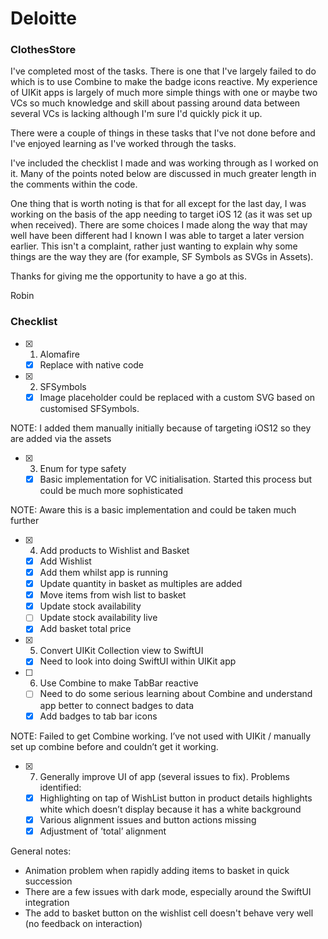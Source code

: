 # Deloitte
### ClothesStore

I've completed most of the tasks. There is one that I've largely failed to do which is to use Combine to make the badge icons reactive. My experience of UIKit apps is largely of much more simple things with one or maybe two VCs so much knowledge and skill about passing around data between several VCs is lacking although I'm sure I'd quickly pick it up.

There were a couple of things in these tasks that I've not done before and I've enjoyed learning as I've worked through the tasks.

I've included the checklist I made and was working through as I worked on it. Many of the points noted below are discussed in much greater length in the comments within the code.

One thing that is worth noting is that for all except for the last day, I was working on the basis of the app needing to target iOS 12 (as it was set up when received). There are some choices I made along the way that may well have been different had I known I was able to target a later version earlier. This isn't a complaint, rather just wanting to explain why some things are the way they are (for example, SF Symbols as SVGs in Assets).

Thanks for giving me the opportunity to have a go at this.

Robin

### Checklist

- [x] 1. Alomafire
    - [x] Replace with native code
- [x] 2. SFSymbols
    - [x] Image placeholder could be replaced with a custom SVG based on customised SFSymbols.
 
NOTE: I added them manually initially because of targeting iOS12 so they are added via the assets

- [x] 3. Enum for type safety 
    - [x] Basic implementation for VC initialisation. Started this process but could be much more sophisticated
 
NOTE: Aware this is a basic implementation and could be taken much further

- [x] 4. Add products to Wishlist and Basket
    - [x] Add Wishlist 
    - [x] Add them whilst app is running
    - [x] Update quantity in basket as multiples are added
    - [x] Move items from wish list to basket
    - [x] Update stock availability
    - [ ] Update stock availability live
    - [x] Add basket total price 
- [x] 5. Convert UIKit Collection view to SwiftUI
    - [x] Need to look into doing SwiftUI within UIKit app
- [ ] 6. Use Combine to make TabBar reactive
    - [ ] Need to do some serious learning about Combine and understand app better to connect badges to data
    - [x] Add badges to tab bar icons
   
NOTE: Failed to get Combine working. I’ve not used with UIKit / manually set up combine before and couldn’t get it working. 

- [x] 7. Generally improve UI of app (several issues to fix). Problems identified:
    - [x] Highlighting on tap of WishList button in product details highlights white which doesn’t display because it has a white background
    - [x] Various alignment issues and button actions missing
    - [x] Adjustment of ’total’ alignment
 
General notes:
- Animation problem when rapidly adding items to basket in quick succession
- There are a few issues with dark mode, especially around the SwiftUI integration
- The add to basket button on the wishlist cell doesn't behave very well (no feedback on interaction)

